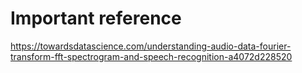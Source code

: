 # Important reference

https://towardsdatascience.com/understanding-audio-data-fourier-transform-fft-spectrogram-and-speech-recognition-a4072d228520


